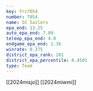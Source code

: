 ```yaml
---
key: frc7054
number: 7054
name: SC Sailors
epa_end: 13.25
auto_epa_end: 7.09
teleop_epa_end: 4.8
endgame_epa_end: 1.36
winrate: 0.375
district_epa_rank: 281
district_epa_percentile: 0.4501
type: Team
---
```

[[2024misjo]]
[[2024miwmi]]
